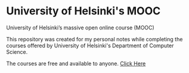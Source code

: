 # University of Helsinki's MOOC
University of Helsinki’s massive open online course (MOOC)

This repository was created for my personal notes while completing the courses offered by University of Helsinki's Department of Computer Science.

The courses are free and available to anyone. [Click Here](https://mooc.fi/en)
